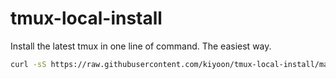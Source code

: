 # tmux-local-install
Install the latest tmux in one line of command. The easiest way.

```bash
curl -sS https://raw.githubusercontent.com/kiyoon/tmux-local-install/master/install.sh | bash
```
